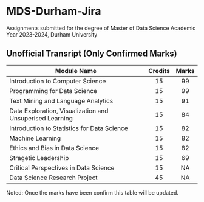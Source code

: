 # MDS-Durham-Jira
Assignments submitted for the degree of Master of Data Science Academic Year 2023-2024, Durham University

## Unofficial Transript (Only Confirmed Marks)
| Module Name |  Credits  |  Marks  |
|---------------------|:---------:|:-------:|
|Introduction to Computer Science|15|99|
|Programming for Data Science|15|99|
|Text Mining and Language Analytics|15|91|
|Data Exploration, Visualization and Unsuperised Learning|15|84|
|Introduction to Statistics for Data Science|15|82|
|Machine Learning|15|82|
|Ethics and Bias in Data Science|15|82|
|Stragetic Leadership|15|69|
|Critical Perspectives in Data Science|15|NA|
|Data Science Research Project|45|NA|

Noted: Once the marks have been confirm this table will be updated.

